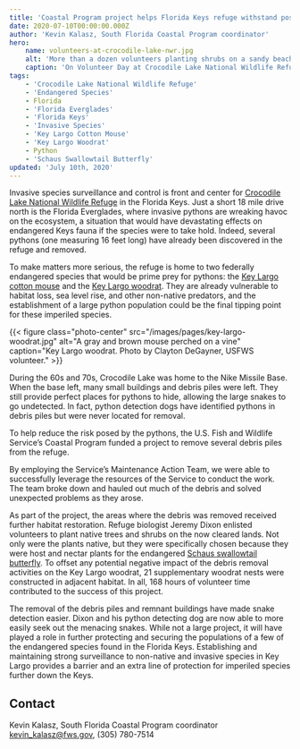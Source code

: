 ```yaml
---
title: 'Coastal Program project helps Florida Keys refuge withstand possible python invasion'
date: 2020-07-10T00:00:00.000Z
author: 'Kevin Kalasz, South Florida Coastal Program coordinator'
hero:
    name: volunteers-at-crocodile-lake-nwr.jpg
    alt: 'More than a dozen volunteers planting shrubs on a sandy beach'
    caption: 'On Volunteer Day at Crocodile Lake National Wildlife Refuge, volunteers planted native torchwood and wild lime on a site that had recently been full of debris that could have hidden invasive pythons. Photo by Jeremy Dixon, USFWS.'
tags:
    - 'Crocodile Lake National Wildlife Refuge'
    - 'Endangered Species'
    - Florida
    - 'Florida Everglades'
    - 'Florida Keys'
    - 'Invasive Species'
    - 'Key Largo Cotton Mouse'
    - 'Key Largo Woodrat'
    - Python
    - 'Schaus Swallowtail Butterfly'
updated: 'July 10th, 2020'
---
```


Invasive species surveillance and control is front and center for [Crocodile Lake National Wildlife Refuge](https://www.fws.gov/refuge/Crocodile_Lake/) in the Florida Keys. Just a short 18 mile drive north is the Florida Everglades, where invasive pythons are wreaking havoc on the ecosystem, a situation that would have devastating effects on endangered Keys fauna if the species were to take hold. Indeed, several pythons (one measuring 16 feet long) have already been discovered in the refuge and removed.

To make matters more serious, the refuge is home to  two federally endangered species that would be prime prey for pythons: the [Key Largo cotton mouse](https://myfwc.com/wildlifehabitats/profiles/mammals/land/key-largo-cotton-mouse/) and the [Key Largo woodrat](https://www.fws.gov/refuge/Crocodile_Lake/wildlife_and_habitat/key_largo_woodrat/). They are already vulnerable to habitat loss, sea level rise, and other non-native predators, and the establishment of a large python population could be the final tipping point for these imperiled species.

{{< figure class="photo-center" src="/images/pages/key-largo-woodrat.jpg" alt="A gray and brown mouse perched on a vine" caption="Key Largo woodrat. Photo by Clayton DeGayner, USFWS volunteer." >}}

During the 60s and 70s, Crocodile Lake was home to the Nike Missile Base. When the base left, many small buildings and debris piles were left.  They still provide perfect places for pythons to hide, allowing the large snakes to go undetected. In fact, python detection dogs have identified pythons in debris piles but were never located for removal.

To help reduce the risk posed by the pythons, the U.S. Fish and Wildlife Service’s Coastal Program funded a project to remove several debris piles from the refuge.

By employing the Service’s Maintenance Action Team, we were able to successfully leverage the resources of the Service to conduct the work. The team broke down and hauled out much of the debris and solved unexpected problems as they arose.

As part of the project, the areas where the debris was removed received further habitat restoration. Refuge biologist Jeremy Dixon enlisted volunteers to plant native trees and shrubs on the now cleared lands. Not only were the plants native, but they were specifically chosen because they were host and nectar plants for the endangered [Schaus swallowtail butterfly](https://ecos.fws.gov/ecp0/profile/speciesProfile?spcode=I016). To offset any potential negative impact of the debris removal activities on the Key Largo woodrat, 21 supplementary woodrat nests were constructed in adjacent habitat. In all, 168 hours of volunteer time contributed to the success of this project.

The removal of the debris piles and remnant buildings have made snake detection easier. Dixon  and his python detecting dog are now able to more easily seek out the menacing snakes. While not a large project, it will have played a role in further protecting and securing the populations of a few of the endangered species found in the Florida Keys. Establishing and maintaining strong surveillance to non-native and invasive species in Key Largo provides a barrier and an extra line of protection for imperiled species further down the Keys.

## Contact

Kevin Kalasz, South Florida Coastal Program coordinator  
[kevin_kalasz@fws.gov](mailto:kevin_kalasz@fws.gov), (305) 780-7514